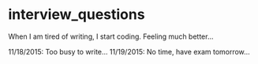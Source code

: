 # interview_questions

When I am tired of writing, I start coding. Feeling much better...

11/18/2015: Too busy to write...
11/19/2015: No time, have exam tomorrow...
